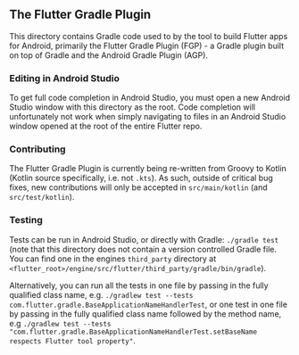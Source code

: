 ## The Flutter Gradle Plugin

This directory contains Gradle code used to by the tool to build Flutter apps for Android,
primarily the Flutter Gradle Plugin (FGP) - a Gradle plugin built on top of Gradle and the Android 
Gradle Plugin (AGP).

### Editing in Android Studio

To get full code completion in Android Studio, you must open a new Android Studio window with this 
directory as the root. Code completion will unfortunately not work when simply navigating to files 
in an Android Studio window opened at the root of the entire Flutter repo.

### Contributing

The Flutter Gradle Plugin is currently being re-written from Groovy to Kotlin 
(Kotlin source specifically, i.e. not `.kts`). As such, outside of critical bug fixes, 
new contributions will only be accepted in `src/main/kotlin` (and `src/test/kotlin`).

### Testing

Tests can be run in Android Studio, or directly with Gradle: `./gradle test` 
(note that this directory does not contain a version controlled Gradle file. You can find one in 
the engines `third_party` directory at 
`<flutter_root>/engine/src/flutter/third_party/gradle/bin/gradle`).

Alternatively, you can run all the tests in one file by passing in the fully qualified class name, 
e.g. `./gradlew test --tests com.flutter.gradle.BaseApplicationNameHandlerTest`, or one test in 
one file by passing in the fully qualified class name followed by the method name, 
e.g `./gradlew test --tests "com.flutter.gradle.BaseApplicationNameHandlerTest.setBaseName respects Flutter tool property"`.
